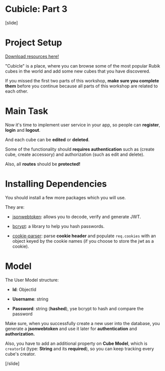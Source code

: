 # Cubicle: Part 3

[slide]
# Project Setup
[Download resources here!](https://mega.nz/file/jFh3kS4Z#aYYT9efHNL9ZkwCuakEcMCuTlYxIHQk1-ynKd7gxd8c)

"Cubicle" is a place, where you can browse some of the most popular Rubik cubes in the world and add some new cubes that you have discovered.  

If you missed the first two parts of this workshop, **make sure you complete them** before you continue because all parts of this workshop are related to each other.

# Main Task 

Now it's time to implement user service in your app, so people can **register**, **login** and **logout**. 

And each cube can be **edited** or **deleted**. 

Some of the functionality should **requires authentication** such as (create cube, create accessory) and authorization (such as edit and delete).

Also, all **routes** should be **protected!** 

# Installing Dependencies 

You should install a few more packages which you will use. 

They are: 

- [jsonwebtoken](https://www.npmjs.com/package/jsonwebtoken): allows you to decode, verify and generate JWT.

- [bcrypt](https://www.npmjs.com/package/bcrypt): a library to help you hash passwords. 

- [cookie-parser](https://www.npmjs.com/package/cookie-parser): parse **cookie header** and populate `req.cookies` with an object keyed by the cookie names (if you choose to store the jwt as а cookie). 

# Model 

The User Model structure:

- **Id**: ObjectId

- **Username**:  string

- **Password**: string (**hashed**), уse bcrypt to hash and compare the password

Make sure, when you successfully create a new user into the database, you generate a **jsonwebtoken** and use it later for **authentication** and **authorization.**

Also, you have to add an additional property on **Cube Model**, which is `creatorId` (type: **String** and its **required**), so you can keep tracking every cube's creator. 

[/slide]
